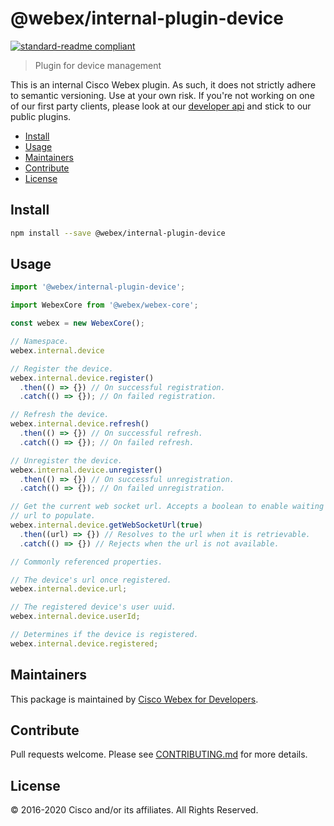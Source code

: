 # @webex/internal-plugin-device

[![standard-readme compliant](https://img.shields.io/badge/readme%20style-standard-brightgreen.svg?style=flat-square)](https://github.com/RichardLitt/standard-readme)

> Plugin for device management

This is an internal Cisco Webex plugin. As such, it does not strictly adhere to semantic versioning. Use at your own risk. If you're not working on one of our first party clients, please look at our [developer api](https://developer.webex.com/getting-started.html) and stick to our public plugins.

- [Install](#install)
- [Usage](#usage)
- [Maintainers](#maintainers)
- [Contribute](#contribute)
- [License](#license)

## Install

```bash
npm install --save @webex/internal-plugin-device
```

## Usage

```js
import '@webex/internal-plugin-device';

import WebexCore from '@webex/webex-core';

const webex = new WebexCore();

// Namespace.
webex.internal.device

// Register the device.
webex.internal.device.register()
  .then(() => {}) // On successful registration.
  .catch(() => {}); // On failed registration.

// Refresh the device.
webex.internal.device.refresh()
  .then(() => {}) // On successful refresh.
  .catch(() => {}); // On failed refresh.

// Unregister the device.
webex.internal.device.unregister()
  .then(() => {}) // On successful unregistration.
  .catch(() => {}); // On failed unregistration.

// Get the current web socket url. Accepts a boolean to enable waiting for the
// url to populate.
webex.internal.device.getWebSocketUrl(true)
  .then((url) => {}) // Resolves to the url when it is retrievable.
  .catch(() => {}) // Rejects when the url is not available.

// Commonly referenced properties.

// The device's url once registered.
webex.internal.device.url;

// The registered device's user uuid.
webex.internal.device.userId;

// Determines if the device is registered.
webex.internal.device.registered;
```

## Maintainers

This package is maintained by [Cisco Webex for Developers](https://developer.webex.com/).

## Contribute

Pull requests welcome. Please see [CONTRIBUTING.md](https://github.com/webex/webex-js-sdk/blob/master/CONTRIBUTING.md) for more details.

## License

© 2016-2020 Cisco and/or its affiliates. All Rights Reserved.
